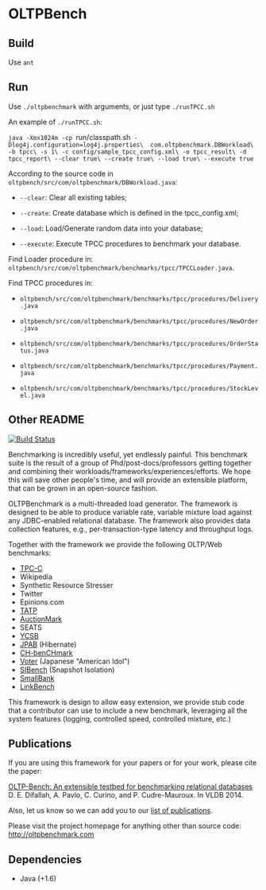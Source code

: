 # OLTPBench

## Build

Use `ant`

## Run

Use `./oltpbenchmark` with arguments, or just type `./runTPCC.sh`

An example of `./runTPCC.sh`:

`java -Xmx1024m -cp `run/classpath.sh` -Dlog4j.configuration=log4j.properties\ 
com.oltpbenchmark.DBWorkload\
-b tpcc\
-s 1\
-c config/sample_tpcc_config.xml\
-o tpcc_result\
-d tpcc_report\
--clear true\
--create true\
--load true\
--execute true`

According to the source code in `oltpbench/src/com/oltpbenchmark/DBWorkload.java`:

* `--clear`: Clear all existing tables;

* `--create`: Create database which is defined in the tpcc_config.xml;

* `--load`: Load/Generate random data into your database;

* `--execute`: Execute TPCC procedures to benchmark your database.

Find Loader procedure in: `oltpbench/src/com/oltpbenchmark/benchmarks/tpcc/TPCCLoader.java`.

Find TPCC procedures in:

* `oltpbench/src/com/oltpbenchmark/benchmarks/tpcc/procedures/Delivery.java`

* `oltpbench/src/com/oltpbenchmark/benchmarks/tpcc/procedures/NewOrder.java`

* `oltpbench/src/com/oltpbenchmark/benchmarks/tpcc/procedures/OrderStatus.java`

* `oltpbench/src/com/oltpbenchmark/benchmarks/tpcc/procedures/Payment.java`

* `oltpbench/src/com/oltpbenchmark/benchmarks/tpcc/procedures/StockLevel.java`

## Other README

[![Build Status](https://travis-ci.org/oltpbenchmark/oltpbench.png)](https://travis-ci.org/oltpbenchmark/oltpbench)

Benchmarking is incredibly useful, yet endlessly painful. This benchmark suite is the result of a group of
Phd/post-docs/professors getting together and combining their workloads/frameworks/experiences/efforts. We hope this
will save other people's time, and will provide an extensible platform, that can be grown in an open-source fashion. 

OLTPBenchmark is a multi-threaded load generator. The framework is designed to be able to produce variable rate,
variable mixture load against any JDBC-enabled relational database. The framework also provides data collection
features, e.g., per-transaction-type latency and throughput logs.

Together with the framework we provide the following OLTP/Web benchmarks:
  * [TPC-C](http://www.tpc.org/tpcc/)
  * Wikipedia
  * Synthetic Resource Stresser 
  * Twitter
  * Epinions.com
  * [TATP](http://tatpbenchmark.sourceforge.net/)
  * [AuctionMark](http://hstore.cs.brown.edu/projects/auctionmark/)
  * SEATS
  * [YCSB](https://github.com/brianfrankcooper/YCSB)
  * [JPAB](http://www.jpab.org) (Hibernate)
  * [CH-benCHmark](http://www-db.in.tum.de/research/projects/CHbenCHmark/?lang=en)
  * [Voter](https://github.com/VoltDB/voltdb/tree/master/examples/voter) (Japanese "American Idol")
  * [SIBench](http://sydney.edu.au/engineering/it/~fekete/teaching/serializableSI-Fekete.pdf) (Snapshot Isolation)
  * [SmallBank](http://ses.library.usyd.edu.au/bitstream/2123/5353/1/michael-cahill-2009-thesis.pdf)
  * [LinkBench](http://people.cs.uchicago.edu/~tga/pubs/sigmod-linkbench-2013.pdf)

This framework is design to allow easy extension, we provide stub code that a contributor can use to include a new
benchmark, leveraging all the system features (logging, controlled speed, controlled mixture, etc.)

## Publications

If you are using this framework for your papers or for your work, please cite the paper:

[OLTP-Bench: An extensible testbed for benchmarking relational databases](http://www.vldb.org/pvldb/vol7/p277-difallah.pdf) D. E. Difallah, A. Pavlo, C. Curino, and P. Cudre-Mauroux. In VLDB 2014.

Also, let us know so we can add you to our [list of publications](http://oltpbenchmark.com/wiki/index.php?title=Publications_Using_OLTPBenchmark).

Please visit the project homepage for anything other than source code: <http://oltpbenchmark.com>

## Dependencies

+ Java (+1.6)
